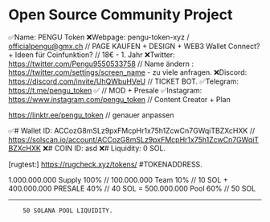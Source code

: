 # Open Source Community Project #

✅Name:      PENGU Token
❌Webpage:   pengu-token-xyz / officialpengu@gmx.ch                             //    PAGE KAUFEN + DESIGN + WEB3 Wallet Connect? + Ideen für Coinfunktion?             // 18€ - 1. Jahr
❌Twitter:   https://twitter.com/Pengu9550533758                                //    Name ändern : https://twitter.com/settings/screen_name  - zu viele anfragen.
❌Discord:   https://discord.com/invite/UhQWbuHVeU                              //    TICKET BOT.
✅Telegram:  https://t.me/pengu_token ✅                                       //    MOD + Presale
✅Instagram: https://www.instagram.com/pengu_token                             //    Content Creator + Plan

https://linktr.ee/pengu_token                                                    // genauer anpassen

✅# Wallet ID:  ACCozG8mSLz9pxFMcpHr1x75h1ZcwCn7GWqiTBZXcHXK // https://solscan.io/account/ACCozG8mSLz9pxFMcpHr1x75h1ZcwCn7GWqiTBZXcHXK
❌# COIN   ID:  asd
❌# Liquidity:  0 SOL.

[rugtest:] https://rugcheck.xyz/tokens/ #TOKENADDRESS.


1.000.000.000  Supply  100%    // 
  100.000.000  Team     10%    // 10 SOL +
  400.000.000  PRESALE  40%    // 40 SOL =
  500.000.000  Pool     60%    // 50 SOL 
  ______________________________________
        50 SOLANA POOL LIQUIDITY. 
